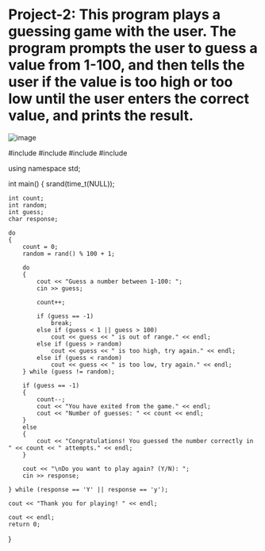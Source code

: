 # Project-2: This program plays a guessing game with the user. The program prompts the user to guess a value from 1-100, and then tells the user if the value is too high or too low until the user enters the correct value, and prints the result.

![image](https://user-images.githubusercontent.com/56613527/162595158-93a2245d-5733-4a00-af90-15f56b8de578.png)

#include <iostream>
#include <cstdlib>
#include <string>
#include <ctime>

using namespace std;

int main()
{
	srand(time_t(NULL));

	int count;
	int random;
	int guess;
	char response;

	do
	{
		count = 0;
		random = rand() % 100 + 1;

		do
		{
			cout << "Guess a number between 1-100: ";
			cin >> guess;

			count++;

			if (guess == -1)
				break;
			else if (guess < 1 || guess > 100)
				cout << guess << " is out of range." << endl;
			else if (guess > random)
				cout << guess << " is too high, try again." << endl;
			else if (guess < random)
				cout << guess << " is too low, try again." << endl;
		} while (guess != random);

		if (guess == -1)
		{
			count--;
			cout << "You have exited from the game." << endl;
			cout << "Number of guesses: " << count << endl;
		}
		else
		{
			cout << "Congratulations! You guessed the number correctly in " << count << " attempts." << endl;
		}

		cout << "\nDo you want to play again? (Y/N): ";
		cin >> response;

	} while (response == 'Y' || response == 'y');

	cout << "Thank you for playing! " << endl;

	cout << endl;
	return 0;
}
